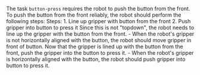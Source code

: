 The task `button-press` requires the robot to push the button from the front.
To push the button from the front reliably, the robot should perform the following steps:
    Steps:  1. Line up gripper with button from the front  2. Push gripper into button to press it
    Since this is not "topdown", the robot needs to line up the gripper with the button from the front.
    - When the robot's gripper is not horizontally aligned with the button, the robot should move gripper in front of button.
    Now that the gripper is lined up with the button from the front, push the gripper into the button to press it.
    - When the robot's gripper is horizontally aligned with the button, the robot should push gripper into button to press it.